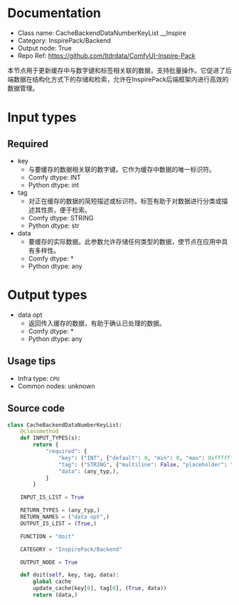 
# Documentation
- Class name: CacheBackendDataNumberKeyList __Inspire
- Category: InspirePack/Backend
- Output node: True
- Repo Ref: https://github.com/ltdrdata/ComfyUI-Inspire-Pack

本节点用于更新缓存中与数字键和标签相关联的数据，支持批量操作。它促进了后端数据在结构化方式下的存储和检索，允许在InspirePack后端框架内进行高效的数据管理。

# Input types
## Required
- key
    - 与要缓存的数据相关联的数字键。它作为缓存中数据的唯一标识符。
    - Comfy dtype: INT
    - Python dtype: int
- tag
    - 对正在缓存的数据的简短描述或标识符。标签有助于对数据进行分类或描述其性质，便于检索。
    - Comfy dtype: STRING
    - Python dtype: str
- data
    - 要缓存的实际数据。此参数允许存储任何类型的数据，使节点在应用中具有多样性。
    - Comfy dtype: *
    - Python dtype: any

# Output types
- data opt
    - 返回传入缓存的数据，有助于确认已处理的数据。
    - Comfy dtype: *
    - Python dtype: any


## Usage tips
- Infra type: `CPU`
- Common nodes: unknown


## Source code
```python
class CacheBackendDataNumberKeyList:
    @classmethod
    def INPUT_TYPES(s):
        return {
            "required": {
                "key": ("INT", {"default": 0, "min": 0, "max": 0xffffffffffffffff}),
                "tag": ("STRING", {"multiline": False, "placeholder": "Tag: short description"}),
                "data": (any_typ,),
            }
        }

    INPUT_IS_LIST = True

    RETURN_TYPES = (any_typ,)
    RETURN_NAMES = ("data opt",)
    OUTPUT_IS_LIST = (True,)

    FUNCTION = "doit"

    CATEGORY = "InspirePack/Backend"

    OUTPUT_NODE = True

    def doit(self, key, tag, data):
        global cache
        update_cache(key[0], tag[0], (True, data))
        return (data,)

```
